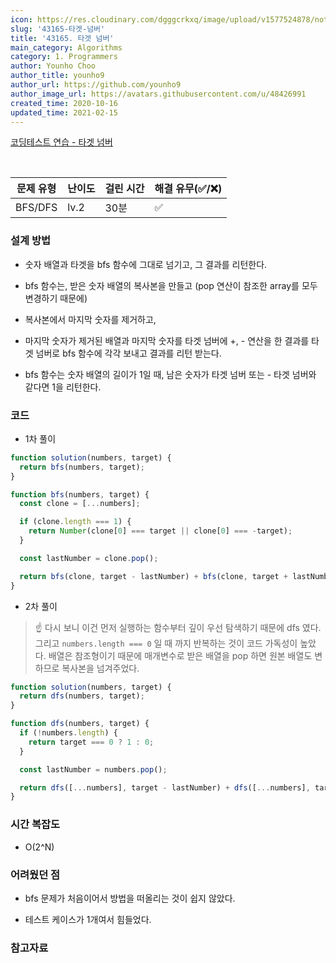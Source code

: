 ```yaml
---
icon: https://res.cloudinary.com/dgggcrkxq/image/upload/v1577524878/noticon/gzl7ru4i4vv3phyv34y3.png
slug: '43165-타겟-넘버'
title: '43165. 타겟 넘버'
main_category: Algorithms
category: 1. Programmers
author: Younho Choo
author_title: younho9
author_url: https://github.com/younho9
author_image_url: https://avatars.githubusercontent.com/u/48426991
created_time: 2020-10-16
updated_time: 2021-02-15
---
```


[코딩테스트 연습 - 타겟 넘버](https://programmers.co.kr/learn/courses/30/lessons/43165)

<br />

| 문제 유형 | 난이도 | 걸린 시간 | 해결 유무(✅/❌) |
| --------- | ------ | --------- | ---------------- |
| BFS/DFS   | lv.2   | 30분      | ✅               |

### 설계 방법

- 숫자 배열과 타겟을 bfs 함수에 그대로 넘기고, 그 결과를 리턴한다.

- bfs 함수는, 받은 숫자 배열의 복사본을 만들고 (pop 연산이 참조한 array를 모두 변경하기 때문에)

- 복사본에서 마지막 숫자를 제거하고,

- 마지막 숫자가 제거된 배열과 마지막 숫자를 타겟 넘버에 +, - 연산을 한 결과를 타겟 넘버로 bfs 함수에 각각 보내고 결과를 리턴 받는다.

- bfs 함수는 숫자 배열의 길이가 1일 때, 남은 숫자가 타겟 넘버 또는 - 타겟 넘버와 같다면 1을 리턴한다.

### 코드

- 1차 풀이

```javascript
function solution(numbers, target) {
  return bfs(numbers, target);
}

function bfs(numbers, target) {
  const clone = [...numbers];

  if (clone.length === 1) {
    return Number(clone[0] === target || clone[0] === -target);
  }

  const lastNumber = clone.pop();

  return bfs(clone, target - lastNumber) + bfs(clone, target + lastNumber);
}
```

- 2차 풀이

> ☝ 다시 보니 이건 먼저 실행하는 함수부터 깊이 우선 탐색하기 때문에 dfs 였다.
> 그리고 `numbers.length === 0` 일 때 까지 반복하는 것이 코드 가독성이 높았다.
> 배열은 참조형이기 때문에 매개변수로 받은 배열을 pop 하면 원본 배열도 변하므로 복사본을 넘겨주었다.

```javascript
function solution(numbers, target) {
  return dfs(numbers, target);
}

function dfs(numbers, target) {
  if (!numbers.length) {
    return target === 0 ? 1 : 0;
  }

  const lastNumber = numbers.pop();

  return dfs([...numbers], target - lastNumber) + dfs([...numbers], target + lastNumber);
}
```

### 시간 복잡도

- O(2^N)

### 어려웠던 점

- bfs 문제가 처음이어서 방법을 떠올리는 것이 쉽지 않았다.

- 테스트 케이스가 1개여서 힘들었다.

### 참고자료
